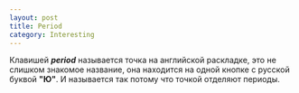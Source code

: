 ```yaml
---
layout: post
title: Period
category: Interesting
---
```


Клавишей ***period*** называется точка на английской раскладке, это не слишком знакомое название, она находится на одной кнопке с русской буквой **"Ю"**. И называется так потому что точкой отделяют периоды. 